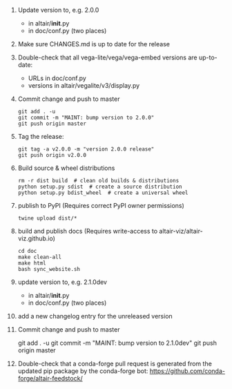 1. Update version to, e.g. 2.0.0

   - in altair/__init__.py
   - in doc/conf.py (two places)

2. Make sure CHANGES.md is up to date for the release

3. Double-check that all vega-lite/vega/vega-embed versions are up-to-date:

   - URLs in doc/conf.py
   - versions in altair/vegalite/v3/display.py

4. Commit change and push to master

       git add . -u
       git commit -m "MAINT: bump version to 2.0.0"
       git push origin master

5. Tag the release:

       git tag -a v2.0.0 -m "version 2.0.0 release"
       git push origin v2.0.0

6. Build source & wheel distributions

       rm -r dist build  # clean old builds & distributions
       python setup.py sdist  # create a source distribution
       python setup.py bdist_wheel  # create a universal wheel

7. publish to PyPI (Requires correct PyPI owner permissions)

       twine upload dist/*

8. build and publish docs (Requires write-access to altair-viz/altair-viz.github.io)

       cd doc
       make clean-all
       make html
       bash sync_website.sh

9. update version to, e.g. 2.1.0dev

   - in altair/__init__.py
   - in doc/conf.py (two places)

10. add a new changelog entry for the unreleased version

11. Commit change and push to master

       git add . -u
       git commit -m "MAINT: bump version to 2.1.0dev"
       git push origin master

12. Double-check that a conda-forge pull request is generated from the updated
    pip package by the conda-forge bot:
    https://github.com/conda-forge/altair-feedstock/
